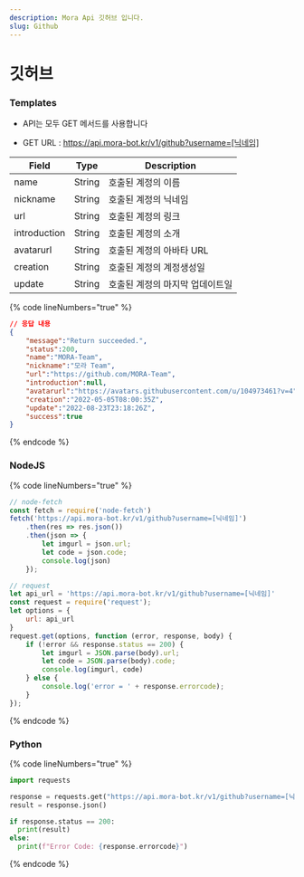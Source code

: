 ```yaml
---
description: Mora Api 깃허브 입니다.
slug: Github
---
```


# 깃허브

### Templates

* API는 모두 GET 메서드를 사용합니다

* GET URL : https://api.mora-bot.kr/v1/github?username=[닉네임]

| Field | Type | Description |
| ------ | ------ | ------ |
| name | String | 호출된 계정의 이름 |
| nickname | String | 호출된 계정의 닉네임 |
| url | String | 호출된 계정의 링크 |
| introduction | String | 호출된 계정의 소개 |
| avatarurl | String | 호출된 계정의 아바타 URL |
| creation | String | 호출된 계정의 계정생성일 |
| update | String | 호출된 계정의 마지막 업데이트일 |

{% code lineNumbers="true" %}
```json
// 응답 내용
{
    "message":"Return succeeded.",
    "status":200,
    "name":"MORA-Team",
    "nickname":"모라 Team",
    "url":"https://github.com/MORA-Team",
    "introduction":null,
    "avatarurl":"https://avatars.githubusercontent.com/u/104973461?v=4",
    "creation":"2022-05-05T08:00:35Z",
    "update":"2022-08-23T23:18:26Z",
    "success":true
}
```
{% endcode %}

### NodeJS

{% code lineNumbers="true" %}
```javascript
// node-fetch
const fetch = require('node-fetch')
fetch('https://api.mora-bot.kr/v1/github?username=[닉네임]')
    .then(res => res.json())
    .then(json => {
        let imgurl = json.url;
        let code = json.code;
        console.log(json)
    });

// request
let api_url = 'https://api.mora-bot.kr/v1/github?username=[닉네임]'
const request = require('request');
let options = {
    url: api_url
}
request.get(options, function (error, response, body) {
    if (!error && response.status == 200) {
        let imgurl = JSON.parse(body).url;
        let code = JSON.parse(body).code;
        console.log(imgurl, code)
    } else {
        console.log('error = ' + response.errorcode);
    }
});
```
{% endcode %}

### Python

{% code lineNumbers="true" %}
```python
import requests

response = requests.get("https://api.mora-bot.kr/v1/github?username=[닉네임]")
result = response.json()

if response.status == 200:
  print(result)
else:
  print(f"Error Code: {response.errorcode}")
```
{% endcode %}
